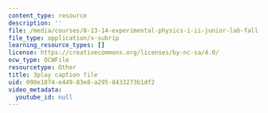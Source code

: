 ```yaml
---
content_type: resource
description: ''
file: /media/courses/8-13-14-experimental-physics-i-ii-junior-lab-fall-2016-spring-2017/090e1874e44983e8a2958433273b1df2_-JtATRj2EG4.srt
file_type: application/x-subrip
learning_resource_types: []
license: https://creativecommons.org/licenses/by-nc-sa/4.0/
ocw_type: OCWFile
resourcetype: Other
title: 3play caption file
uid: 090e1874-e449-83e8-a295-8433273b1df2
video_metadata:
  youtube_id: null
---
```

